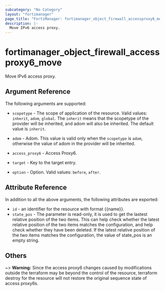```yaml
---
subcategory: "No Category"
layout: "fortimanager"
page_title: "FortiManager: fortimanager_object_firewall_accessproxy6_move"
description: |-
  Move IPv6 access proxy.
---
```


# fortimanager_object_firewall_accessproxy6_move
Move IPv6 access proxy.

## Argument Reference


The following arguments are supported:

* `scopetype` - The scope of application of the resource. Valid values: `inherit`, `adom`, `global`. The `inherit` means that the scopetype of the provider will be inherited, and adom will also be inherited. The default value is `inherit`.
* `adom` - Adom. This value is valid only when the `scopetype` is `adom`, otherwise the value of adom in the provider will be inherited.
* `access_proxy6` - Access Proxy6.

* `target` - Key to the target entry.
* `option` - Option. Valid values: `before`, `after`.


## Attribute Reference

In addition to all the above arguments, the following attributes are exported:
* `id` - an identifier for the resource with format {{name}}.
* `state_pos` - The parameter is read-only, it is used to get the lastest relative position of the two items. This can help check whether the latest relative position of the two items matches the configuration, and help check whether they have been deleted. If the latest relative position of the two items matches the configuration, the value of state_pos is an empty string.

## Others

~> **Warning:** Since the access proxy6 changes caused by modifications outside the terraform may be beyond the control of the resource, terraform destroy for the resource will not restore the original sequence state of access proxy6s.
